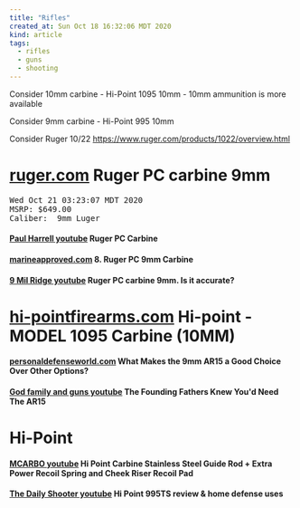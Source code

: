 ```yaml
---
title: "Rifles"
created_at: Sun Oct 18 16:32:06 MDT 2020
kind: article
tags:
  - rifles
  - guns
  - shooting
---
```

Consider 10mm carbine - Hi-Point 1095 10mm - 10mm ammunition is more available

Consider 9mm carbine - Hi-Point 995 10mm

Consider Ruger 10/22
https://www.ruger.com/products/1022/overview.html

<h1>
  <a href="https://ruger.com/products/pcCarbine/models.html" target="_blank">ruger.com</a>
  Ruger PC carbine 9mm
</h1>
<pre>
Wed Oct 21 03:23:07 MDT 2020
MSRP: $649.00
Caliber:  9mm Luger
</pre>

<h4>
  <a href="https://www.youtube.com/watch?v=WJYceGAcHmU" target="_blank">Paul Harrell youtube</a>
  Ruger PC Carbine
</h4>

<h4>
  <a href="https://www.marineapproved.com/best-9mm-carbines-review/#8_Ruger_PC_9mm_Carbine" target="_blank">marineapproved.com</a>
  8. Ruger PC 9mm Carbine
</h4>

<h4>
  <a href="https://www.youtube.com/watch?v=TTs_QTMXvhw" target="_blank">9 Mil Ridge youtube</a>
  Ruger PC carbine 9mm. Is it accurate?
</h4>

<h1>
  <a href="https://www.hi-pointfirearms.com/hi-point-carbines/hi-point-10mm-carbine.php" target="_blank">hi-pointfirearms.com</a>
  Hi-point - MODEL 1095 Carbine (10MM)
</h1>


<h4>
  <a href="https://www.personaldefenseworld.com/2019/07/9mm-ar15-carbines/" target="_blank">personaldefenseworld.com</a>
  What Makes the 9mm AR15 a Good Choice Over Other Options?
</h4>

<h4>
  <a href="https://www.youtube.com/watch?v=vWT-SFpTfpU" target="_blank">God family and guns youtube</a>
  The Founding Fathers Knew You'd Need The AR15
</h4>

<h1>Hi-Point</h1>
<h4>
  <a href="https://www.youtube.com/watch?v=9HUnGKTcoJg" target="_blank">MCARBO youtube</a>
  Hi Point Carbine Stainless Steel Guide Rod + Extra Power Recoil Spring and Cheek Riser Recoil Pad
</h4>
<h4>
  <a href="https://www.youtube.com/watch?v=0qgGf4BTZrw" target="_blank">The Daily Shooter youtube</a>
  Hi Point 995TS review & home defense uses
</h4>

<!--
html boilerplate fragments
<a href="" target="_blank"></a>
<a name=""></a>
<img src="" width="400px">
<ul>
  <li></li>
  <li><a href="" target="_blank"></a></li>
</ul>
<pre>
</pre>
<p style="margin-bottom: 2em;"></p>
<hr style="border: 0; height: 3px; background: #333; background-image: linear-gradient(to right, #ccc, #333, #ccc);">
<pre><code>
</code></pre>
<math xmlns='http://www.w3.org/1998/Math/MathML' display='block'>
</math>
:-->


